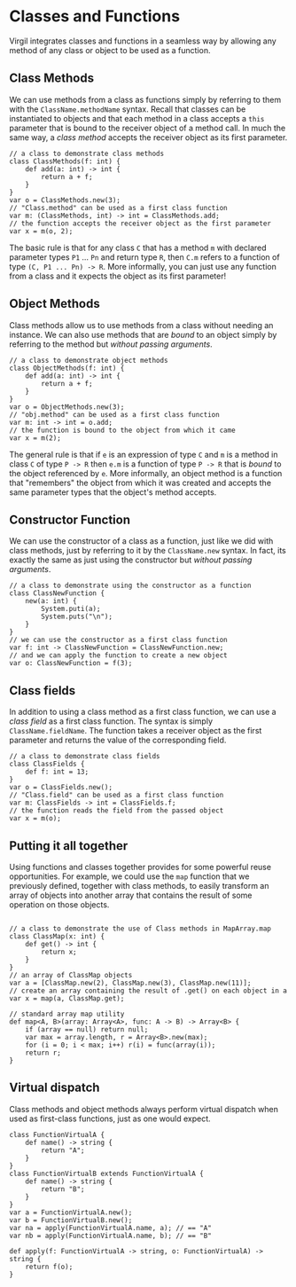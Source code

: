 # Classes and Functions #

Virgil integrates classes and functions in a seamless way by allowing any method of any class or object to be used as a function.

## Class Methods ##

We can use methods from a class as functions simply by referring to them with the `ClassName.methodName` syntax. Recall that classes can be instantiated to objects and that each method in a class accepts a `this` parameter that is bound to the receiver object of a method call. In much the same way, a _class method_ accepts the receiver object as its first parameter.

```
// a class to demonstrate class methods
class ClassMethods(f: int) {
    def add(a: int) -> int {
        return a + f;
    }
}
var o = ClassMethods.new(3);
// "Class.method" can be used as a first class function
var m: (ClassMethods, int) -> int = ClassMethods.add;
// the function accepts the receiver object as the first parameter
var x = m(o, 2);
```

The basic rule is that for any class `C` that has a method `m` with declared parameter types `P1` ... `Pn` and return type `R`, then `C.m` refers to a function of type `(C, P1 ... Pn) -> R`. More informally, you can just use any function from a class and it expects the object as its first parameter!

## Object Methods ##

Class methods allow us to use methods from a class without needing an instance. We can also use methods that are _bound_ to an object simply by referring to the method but _without passing arguments_.

```
// a class to demonstrate object methods
class ObjectMethods(f: int) {
    def add(a: int) -> int {
        return a + f;
    }
}
var o = ObjectMethods.new(3);
// "obj.method" can be used as a first class function
var m: int -> int = o.add;
// the function is bound to the object from which it came
var x = m(2);
```

The general rule is that if `e` is an expression of type `C` and `m` is a method in class `C` of type `P -> R` then `e.m` is a function of type `P -> R` that is _bound_ to the object referenced by `e`. More informally, an object method is a function that "remembers" the object from which it was created and accepts the same parameter types that the object's method accepts.

## Constructor Function ##

We can use the constructor of a class as a function, just like we did with class methods, just by referring to it by the `ClassName.new` syntax. In fact, its exactly the same as just using the constructor but _without passing arguments_.

```
// a class to demonstrate using the constructor as a function
class ClassNewFunction {
    new(a: int) {
        System.puti(a);
        System.puts("\n");
    }
}
// we can use the constructor as a first class function
var f: int -> ClassNewFunction = ClassNewFunction.new;
// and we can apply the function to create a new object
var o: ClassNewFunction = f(3);
```

## Class fields ##

In addition to using a class method as a first class function, we can use a _class field_ as a first class function. The syntax is simply `ClassName.fieldName`. The function takes a receiver object as the first parameter and returns the value of the corresponding field.

```
// a class to demonstrate class fields
class ClassFields {
    def f: int = 13;
}
var o = ClassFields.new();
// "Class.field" can be used as a first class function
var m: ClassFields -> int = ClassFields.f;
// the function reads the field from the passed object
var x = m(o);
```

## Putting it all together ##

Using functions and classes together provides for some powerful reuse opportunities. For example, we could use the `map` function that we previously defined, together with class methods, to easily transform an array of objects into another array that contains the result of some operation on those objects.

```

// a class to demonstrate the use of Class methods in MapArray.map
class ClassMap(x: int) {
    def get() -> int {
        return x;
    }
}
// an array of ClassMap objects
var a = [ClassMap.new(2), ClassMap.new(3), ClassMap.new(11)];
// create an array containing the result of .get() on each object in a
var x = map(a, ClassMap.get);

// standard array map utility
def map<A, B>(array: Array<A>, func: A -> B) -> Array<B> {
    if (array == null) return null;
    var max = array.length, r = Array<B>.new(max);
    for (i = 0; i < max; i++) r(i) = func(array(i));
    return r;
}
```

## Virtual dispatch ##

Class methods and object methods always perform virtual dispatch when used as first-class functions, just as one would expect.

```
class FunctionVirtualA {
    def name() -> string {
        return "A";
    }
}
class FunctionVirtualB extends FunctionVirtualA {
    def name() -> string {
        return "B";
    }
}
var a = FunctionVirtualA.new();
var b = FunctionVirtualB.new();
var na = apply(FunctionVirtualA.name, a); // == "A"
var nb = apply(FunctionVirtualA.name, b); // == "B"

def apply(f: FunctionVirtualA -> string, o: FunctionVirtualA) -> string {
    return f(o);
}
```
